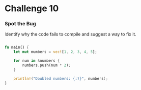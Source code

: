 # Challenge 10

### Spot the Bug

Identify why the code fails to compile and suggest a way to fix it.

```rust

fn main() {
    let mut numbers = vec![1, 2, 3, 4, 5];

    for num in &numbers {
        numbers.push(num * 2);
    }

    println!("Doubled numbers: {:?}", numbers);
}
```
